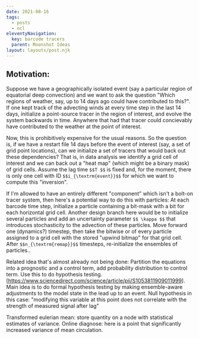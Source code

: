 ```yaml
---
date: 2021-08-16
tags:
  - posts
  - ncl
eleventyNavigation:
  key: barcode tracers
  parent: Moonshot Ideas
layout: layouts/post.njk
---
```


## Motivation:
Suppose we have a geographically isolated event (say a particular region of equatorial deep convection) and we 
want to ask the question "Which regions of weather, say, up to 14 days ago could have contributed to this?".
If one kept track of the advecting winds at every time step in the last 14 days, initialize a point-source
tracer in the region of interest, and evolve the system backwards in time. Anywhere that had that tracer could 
concievably have contributed to the weather at the point of interest.

Now, this is prohibitively expensive for the usual reasons. So the question is, if we have a 
restart file 14 days before the event of interest (say, a set of grid point locations),
can we initialize a set of tracers that would back out these dependencies? That is,
in data analysis we identify a grid cell of interest and we can back out a "heat map" (which
might be a binary mask) of grid cells. Assume the lag time `$$T $$` is fixed and, for the moment,
there is only one cell with ID `$$i_{\textrm{event}}$$` for which we want to compute this "inversion".


If I'm allowed to have an entirely different "component" which isn't a bolt-on tracer system, then here's a potential 
way to do this with particles:
At each barcode time step, initialize a particle containing a bit-mask with a bit for each horizontal grid cell.
Another design branch here would be to initialize several particles and add an uncertainty parameter `$$ \kappa $$`
that introduces stochasticity to the advection of these particles. Move forward one (dynamics?) timestep,
then take the bitwise or of every particle assigned to a grid cell with the stored "upwind bitmap" for that grid cell.
After `$$n_{\textrm{remap}}$$` timesteps, re-initialize the ensembles of particles..




Related idea that's almost already not being done:
Partition the equations into a prognostic and a control term, add probability distribution to 
control term. Use this to do hypothesis testing. [https://www.sciencedirect.com/science/article/pii/S1053811909011999].
Main idea is to do formal hypothesis testing by making ensemble-aware adjustments to
the model state in the lead up to an event. Null hypothesis in this case: "modifying
this variable at this point does not correlate with the strength of measured signal after lag"


Transformed eulerian mean: store quantity on a node with statistical estimates of variance.
Online diagnose: here is a point that significantly increased variance of mean circulation.

